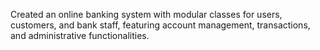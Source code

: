 Created an online banking system with modular classes for users, customers, and bank staff, featuring account management, transactions, and administrative functionalities.
